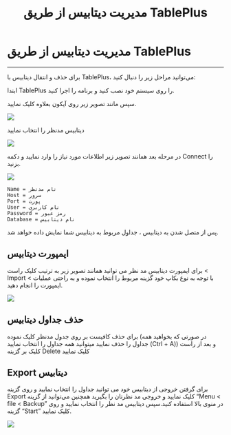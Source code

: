 ﻿---
title: "مدیریت دیتابیس از طریق TablePlus"
sidebar_label: "مدیریت دیتابیس از طریق TablePlus"
description: "برای حذف و انتقال دیتابیس با TablePlus، می‌توانید مراحل زیر را دنبال کنید:"
---

# مدیریت دیتابیس از طریق TablePlus
---

برای حذف و انتقال دیتابیس با TablePlus، می‌توانید مراحل زیر را دنبال کنید:

ابتدا TablePlus را روی سیستم خود نصب کنید و برنامه را اجرا کنید.

سپس مانند تصویر زیر روی آیکون بعلاوه کلیک نمایید.

![](https://s1.chabokan.net/docs/images/tbl1-2.jpg)

دیتابیس مدنظر را انتخاب نمایید

![](https://s1.chabokan.net/docs/images/tbl2-1.jpg)

در مرحله بعد همانند تصویر زیر اطلاعات مورد نیاز را وارد نمایید و دکمه Connect را بزنید.

![](https://s1.chabokan.net/docs/images/Tbl4.jpg)

```properties
Name = نام مدنظر
Host = سرور
Port = پورت
User = نام کاربری
Password = رمز عبور
Database = نام دیتابیس
```

پس از متصل شدن به دیتابیس ، جداول مربوط به دیتابیس شما نمایش داده خواهد شد.

## ایمپورت دیتابیس

برای ایمپورت دیتابیس مد نظر می توانید همانند تصویر زیر به ترتیب کلیک راست < Import < با توجه به نوع بکاپ خود گزینه مربوط را انتخاب نموده و به راحتی عملیات ایمپورت را انجام دهید.

![](https://s1.chabokan.net/docs/images/Screenshot-1402-07-09-at-12.13.00%E2%80%AFPM.jpg)

## حذف جداول دیتابیس

برای حذف کافیست بر روی جدول مدنظر کلیک نموده (در صورتی که بخواهید همه جداول را حذف نمایید میتوانید همه جداول را انتخاب نمایید (Ctrl + A)) و بعد از راست کلیک بر گزینه Delete کلیک نمایید

## Export دیتابیس

برای گرفتن خروجی از دیتابیس خود می توانید جداول را انتخاب نمایید و روی گزینه Export کلیک نمایید و خروجی مد نظرتان را بگیرید همچنین می‌توانید از گزینه “Menu < file < Backup” در منوی بالا استفاده کنید.سپس دیتابیس مد نظر را انتخاب نمایید و روی گزینه “Start” کلیک نمایید.

![](https://s1.chabokan.net/docs/images/Screenshot-1402-07-09-at-12.27.41%E2%80%AFPM.png)
